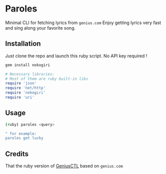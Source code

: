 # Paroles

Minimal CLI for fetching lyrics from `genius.com`
Enjoy getting lyrics very fast and sing along your favorite song.

## Installation

Just clone the repo and launch this ruby script. No API key required !
```bash
gem install nokogiri
```

```ruby
# Necessary libraries:
# Most of them are ruby built-in libs
require 'json'
require 'net/http'
require 'nokogiri'
require 'uri'
```

## Usage

```bash
(ruby) paroles <query>

" for example:
paroles get lucky
```

## Credits

That the ruby version of [GeniusCTL](https://github.com/matisiekpl/geniusctl) based on `genius.com`
